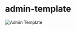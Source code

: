 # admin-template
![Admin Template](https://user-images.githubusercontent.com/72439970/255377095-903e0793-7fa1-4720-949f-5787bfcd50fb.png)
